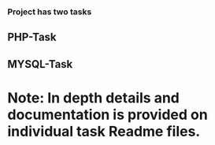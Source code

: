 ### Project has two tasks

## PHP-Task
## MYSQL-Task

# Note: In depth details and documentation is provided on individual task Readme files.
